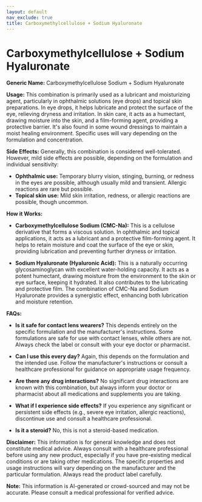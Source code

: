 ```yaml
---
layout: default
nav_exclude: true
title: Carboxymethylcellulose + Sodium Hyaluronate
---
```


# Carboxymethylcellulose + Sodium Hyaluronate

**Generic Name:** Carboxymethylcellulose Sodium + Sodium Hyaluronate

**Usage:** This combination is primarily used as a lubricant and moisturizing agent, particularly in ophthalmic solutions (eye drops) and topical skin preparations.  In eye drops, it helps lubricate and protect the surface of the eye, relieving dryness and irritation. In skin care, it acts as a humectant, drawing moisture into the skin, and a film-forming agent, providing a protective barrier.  It's also found in some wound dressings to maintain a moist healing environment.  Specific uses will vary depending on the formulation and concentration.


**Side Effects:**  Generally, this combination is considered well-tolerated. However, mild side effects are possible, depending on the formulation and individual sensitivity:

* **Ophthalmic use:**  Temporary blurry vision, stinging, burning, or redness in the eyes are possible, although usually mild and transient.  Allergic reactions are rare but possible.
* **Topical skin use:**  Mild skin irritation, redness, or allergic reactions are possible, though uncommon.


**How it Works:**

* **Carboxymethylcellulose Sodium (CMC-Na):** This is a cellulose derivative that forms a viscous solution. In ophthalmic and topical applications, it acts as a lubricant and a protective film-forming agent. It helps to retain moisture and coat the surface of the eye or skin, providing lubrication and preventing further dryness or irritation.

* **Sodium Hyaluronate (Hyaluronic Acid):** This is a naturally occurring glycosaminoglycan with excellent water-holding capacity. It acts as a potent humectant, drawing moisture from the environment to the skin or eye surface, keeping it hydrated.  It also contributes to the lubricating and protective film. The combination of CMC-Na and Sodium Hyaluronate provides a synergistic effect, enhancing both lubrication and moisture retention.


**FAQs:**

* **Is it safe for contact lens wearers?**  This depends entirely on the specific formulation and the manufacturer's instructions. Some formulations are safe for use with contact lenses, while others are not. Always check the label or consult with your eye doctor or pharmacist.

* **Can I use this every day?**  Again, this depends on the formulation and the intended use. Follow the manufacturer's instructions or consult a healthcare professional for guidance on appropriate usage frequency.

* **Are there any drug interactions?**  No significant drug interactions are known with this combination, but always inform your doctor or pharmacist about all medications and supplements you are taking.

* **What if I experience side effects?**  If you experience any significant or persistent side effects (e.g., severe eye irritation, allergic reactions), discontinue use and consult a healthcare professional.

* **Is it a steroid?** No, this is not a steroid-based medication.


**Disclaimer:** This information is for general knowledge and does not constitute medical advice. Always consult with a healthcare professional before using any new product, especially if you have pre-existing medical conditions or are taking other medications.  The specific properties and usage instructions will vary depending on the manufacturer and the particular formulation.  Always read the product label carefully.


**Note:** This information is AI-generated or crowd-sourced and may not be accurate. Please consult a medical professional for verified advice.